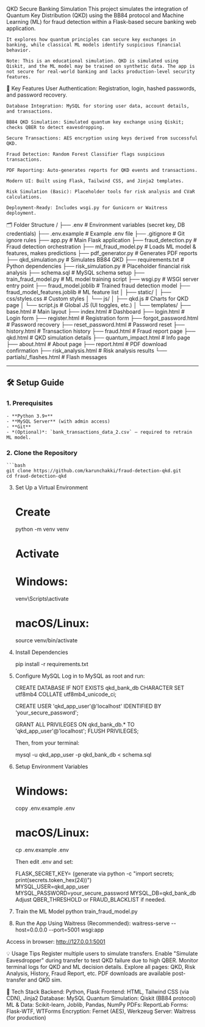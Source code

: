 QKD Secure Banking Simulation
    This project simulates the integration of Quantum Key Distribution (QKD) using the BB84 protocol and Machine Learning (ML) for fraud detection within a Flask-based secure banking web application.
    
    It explores how quantum principles can secure key exchanges in banking, while classical ML models identify suspicious financial behavior.
    
    Note: This is an educational simulation. QKD is simulated using Qiskit, and the ML model may be trained on synthetic data. The app is not secure for real-world banking and lacks production-level security features.

🔐 Key Features
    User Authentication: Registration, login, hashed passwords, and password recovery.
    
    Database Integration: MySQL for storing user data, account details, and transactions.
    
    BB84 QKD Simulation: Simulated quantum key exchange using Qiskit; checks QBER to detect eavesdropping.
    
    Secure Transactions: AES encryption using keys derived from successful QKD.
    
    Fraud Detection: Random Forest Classifier flags suspicious transactions.
    
    PDF Reporting: Auto-generates reports for QKD events and transactions.
    
    Modern UI: Built using Flask, Tailwind CSS, and Jinja2 templates.
    
    Risk Simulation (Basic): Placeholder tools for risk analysis and CVaR calculations.
    
    Deployment-Ready: Includes wsgi.py for Gunicorn or Waitress deployment.

🗂 Folder Structure
    /
    ├── .env                       # Environment variables (secret key, DB credentials)
    ├── .env.example              # Example .env file
    ├── .gitignore                # Git ignore rules
    ├── app.py                    # Main Flask application
    ├── fraud_detection.py        # Fraud detection orchestration
    ├── ml_fraud_model.py         # Loads ML model & features, makes predictions
    ├── pdf_generator.py          # Generates PDF reports
    ├── qkd_simulation.py         # Simulates BB84 QKD
    ├── requirements.txt          # Python dependencies
    ├── risk_simulation.py        # Placeholder financial risk analysis
    ├── schema.sql                # MySQL schema setup
    ├── train_fraud_model.py      # ML model training script
    ├── wsgi.py                   # WSGI server entry point
    ├── fraud_model.joblib        # Trained fraud detection model
    ├── fraud_model_features.joblib # ML feature list
    │
    ├── static/
    │   ├── css/styles.css        # Custom styles
    │   └── js/
    │       ├── qkd.js            # Charts for QKD page
    │       └── script.js         # Global JS (UI toggles, etc.)
    │
    └── templates/
        ├── base.html             # Main layout
        ├── index.html            # Dashboard
        ├── login.html            # Login form
        ├── register.html         # Registration form
        ├── forgot_password.html  # Password recovery
        ├── reset_password.html   # Password reset
        ├── history.html          # Transaction history
        ├── fraud.html            # Fraud report page
        ├── qkd.html              # QKD simulation details
        ├── quantum_impact.html   # Info page
        ├── about.html            # About page
        ├── report.html           # PDF download confirmation
        ├── risk_analysis.html    # Risk analysis results
        └── partials/_flashes.html # Flash messages

---

## 🛠️ Setup Guide

### 1. Prerequisites

    - **Python 3.9+**
    - **MySQL Server** (with admin access)
    - **Git**
    - *(Optional)*: `bank_transactions_data_2.csv` — required to retrain ML model.

### 2. Clone the Repository

    ```bash
    git clone https://github.com/karunchakki/fraud-detection-qkd.git
    cd fraud-detection-qkd

3. Set Up a Virtual Environment

    # Create
    python -m venv venv
    
    # Activate
    # Windows:
    venv\Scripts\activate
    
    # macOS/Linux:
    source venv/bin/activate

4. Install Dependencies
    
    pip install -r requirements.txt

5. Configure MySQL
    Log in to MySQL as root and run:
    
    CREATE DATABASE IF NOT EXISTS qkd_bank_db CHARACTER SET utf8mb4 COLLATE utf8mb4_unicode_ci;
    
    CREATE USER 'qkd_app_user'@'localhost' IDENTIFIED BY 'your_secure_password';
    
    GRANT ALL PRIVILEGES ON qkd_bank_db.* TO 'qkd_app_user'@'localhost';
    FLUSH PRIVILEGES;
    
    Then, from your terminal:
    
    mysql -u qkd_app_user -p qkd_bank_db < schema.sql

6. Setup Environment Variables
    # Windows:
    copy .env.example .env
    
    # macOS/Linux:
    cp .env.example .env

    Then edit .env and set:

    FLASK_SECRET_KEY= (generate via python -c "import secrets; print(secrets.token_hex(24))")  
    MYSQL_USER=qkd_app_user
    MYSQL_PASSWORD=your_secure_password
    MYSQL_DB=qkd_bank_db
    Adjust QBER_THRESHOLD or FRAUD_BLACKLIST if needed.

7. Train the ML Model
   python train_fraud_model.py

8. Run the App
   Using Waitress (Recommended):
    waitress-serve --host=0.0.0.0 --port=5001 wsgi:app

Access in browser: http://127.0.0.1:5001

💡 Usage Tips
    Register multiple users to simulate transfers.
    Enable "Simulate Eavesdropper" during transfer to test QKD failure due to high QBER.
    Monitor terminal logs for QKD and ML decision details.
    Explore all pages: QKD, Risk Analysis, History, Fraud Report, etc.
    PDF downloads are available post-transfer and QKD sim.

🧱 Tech Stack
    Backend: Python, Flask
    Frontend: HTML, Tailwind CSS (via CDN), Jinja2
    Database: MySQL
    Quantum Simulation: Qiskit (BB84 protocol)
    ML & Data: Scikit-learn, Joblib, Pandas, NumPy
    PDFs: ReportLab
    Forms: Flask-WTF, WTForms
    Encryption: Fernet (AES), Werkzeug
    Server: Waitress (for production)

